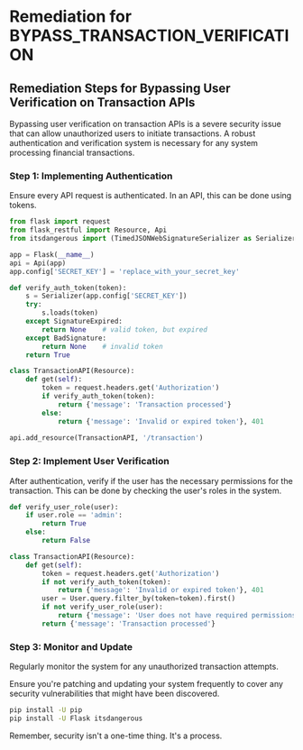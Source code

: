 # Remediation for BYPASS_TRANSACTION_VERIFICATION

## Remediation Steps for Bypassing User Verification on Transaction APIs

Bypassing user verification on transaction APIs is a severe security issue that can allow unauthorized users to initiate transactions. A robust authentication and verification system is necessary for any system processing financial transactions.

### Step 1: Implementing Authentication

Ensure every API request is authenticated. In an API, this can be done using tokens. 

```python
from flask import request
from flask_restful import Resource, Api
from itsdangerous import (TimedJSONWebSignatureSerializer as Serializer, BadSignature, SignatureExpired)

app = Flask(__name__)
api = Api(app)
app.config['SECRET_KEY'] = 'replace_with_your_secret_key'

def verify_auth_token(token):
    s = Serializer(app.config['SECRET_KEY'])
    try:
        s.loads(token)
    except SignatureExpired:
        return None    # valid token, but expired
    except BadSignature:
        return None    # invalid token
    return True

class TransactionAPI(Resource):
    def get(self):
        token = request.headers.get('Authorization')
        if verify_auth_token(token):
            return {'message': 'Transaction processed'}
        else:
            return {'message': 'Invalid or expired token'}, 401
        
api.add_resource(TransactionAPI, '/transaction')
```

### Step 2: Implement User Verification

After authentication, verify if the user has the necessary permissions for the transaction. This can be done by checking the user's roles in the system.

```python
def verify_user_role(user):
    if user.role == 'admin':
        return True
    else:
        return False

class TransactionAPI(Resource):
    def get(self):
        token = request.headers.get('Authorization')
        if not verify_auth_token(token):
            return {'message': 'Invalid or expired token'}, 401
        user = User.query.filter_by(token=token).first()
        if not verify_user_role(user):
            return {'message': 'User does not have required permissions'}, 403
        return {'message': 'Transaction processed'}
```

### Step 3: Monitor and Update

Regularly monitor the system for any unauthorized transaction attempts.

Ensure you're patching and updating your system frequently to cover any security vulnerabilities that might have been discovered.

```bash
pip install -U pip 
pip install -U Flask itsdangerous
```

Remember, security isn't a one-time thing. It's a process.